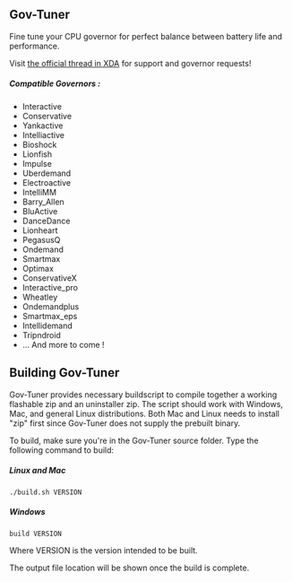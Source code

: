 Gov-Tuner
------
Fine tune your CPU governor for perfect balance between battery life and performance.

Visit [the official thread in XDA](http://forum.xda-developers.com/android/software-hacking/mod-gov-tuner-project-29th-june-2016-t3407828) for support and governor requests!

##### Compatible Governors :
- Interactive
- Conservative
- Yankactive
- Intelliactive
- Bioshock
- Lionfish
- Impulse
- Uberdemand
- Electroactive
- IntelliMM
- Barry_Allen
- BluActive
- DanceDance
- Lionheart
- PegasusQ
- Ondemand
- Smartmax
- Optimax
- ConservativeX
- Interactive_pro
- Wheatley
- Ondemandplus
- Smartmax_eps
- Intellidemand
- Tripndroid
- ... And more to come !

## Building Gov-Tuner
Gov-Tuner provides necessary buildscript to compile together a working flashable zip and an uninstaller zip. The script should work with Windows, Mac, and general Linux distributions. Both Mac and Linux needs to install "zip" first since Gov-Tuner does not supply the prebuilt binary.

To build, make sure you're in the Gov-Tuner source folder. Type the following command to build:

##### Linux and Mac

	./build.sh VERSION

##### Windows

	build VERSION

Where VERSION is the version intended to be built.

The output file location will be shown once the build is complete.